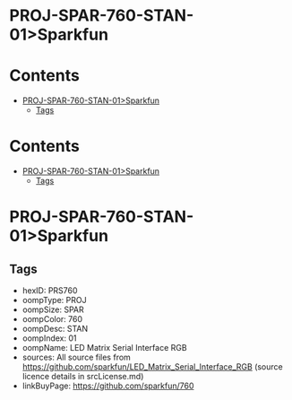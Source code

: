 
PROJ-SPAR-760-STAN-01>Sparkfun
==============================

Contents
========

* [PROJ-SPAR-760-STAN-01>Sparkfun](#proj-spar-760-stan-01sparkfun)
	* [Tags](#tags)

Contents
========

* [PROJ-SPAR-760-STAN-01>Sparkfun](#proj-spar-760-stan-01sparkfun)
	* [Tags](#tags)

# PROJ-SPAR-760-STAN-01>Sparkfun

## Tags

- hexID: PRS760
- oompType: PROJ
- oompSize: SPAR
- oompColor: 760
- oompDesc: STAN
- oompIndex: 01
- oompName: LED Matrix Serial Interface RGB
- sources: All source files from https://github.com/sparkfun/LED_Matrix_Serial_Interface_RGB (source licence details in srcLicense.md)
- linkBuyPage: https://github.com/sparkfun/760
